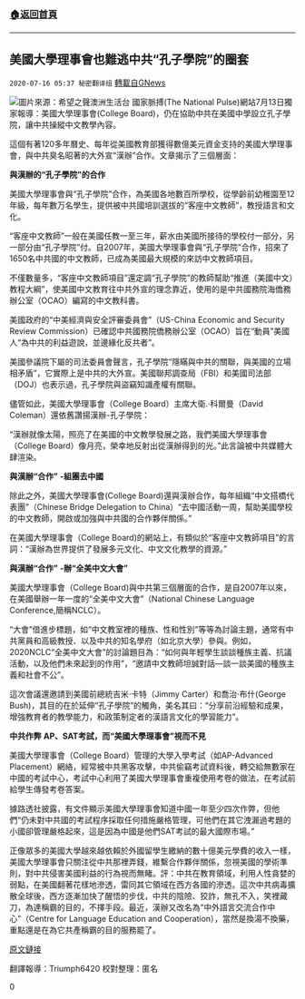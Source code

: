 ###  [:house:返回首頁](https://github.com/ourhimalayas/txt)
---

## 美國大學理事會也難逃中共“孔子學院”的圈套
`2020-07-16 05:37 秘密翻译组` [轉載自GNews](https://gnews.org/zh-hant/266556/)

![](https://s3.amazonaws.com/gnews-media-offload/wp-content/uploads/2020/07/16053355/Picture-1-99.png)圖片來源：希望之聲澳洲生活台
國家脈搏(The National Pulse)網站7月13日獨家報導：美國大學理事會(College Board)，仍在協助中共在美國中學設立孔子學院，讓中共操縱中文教學內容。

這個有著120多年曆史、每年從美國教育部獲得數億美元資金支持的美國大學理事會，與中共臭名昭著的大外宣“漢辦”合作。文章揭示了三個層面：

**與漢辦的“孔子學院”的合作**

美國大學理事會與“孔子學院”合作，為美國各地數百所學校，從學齡前幼稚園至12年級，每年數万名學生，提供被中共國培訓選拔的“客座中文教師”，教授語言和文化。

“客座中文教師”一般在美國任教一至三年，薪水由美國所接待的學校付一部分，另一部分由“孔子學院”付。自2007年，美國大學理事會與“孔子學院”合作，招來了1650名中共國的中文教師，已成為美國最大規模的來訪中文教師項目。

不僅數量多，“客座中文教師項目”還定調“孔子學院”的教師幫助“推進（美國中文）教程大綱”，使美國中文教育往中共外宣的理念靠近，使用的是中共國務院海僑務辦公室（OCAO）編寫的中文教科書。

美國政府的“中美經濟與安全評審委員會”（US-China Economic and Security Review Commission）已確認中共國務院僑務辦公室（OCAO）旨在“動員”美國人“為中共的利益遊說，並邊緣化反共者”。

美國參議院下屬的司法委員會聲言，孔子學院“隱瞞與中共的關聯，與美國的立場相矛盾”，它實際上是中共的大外宣。美國聯邦調查局（FBI）和美國司法部（DOJ）也表示過，孔子學院與盜竊知識產權有關聯。

儘管如此，美國大學理事會（College Board）主席大衛.·科爾曼（David Coleman）還依舊讚揚漢辦-孔子學院：

“漢辦就像太陽，照亮了在美國的中文教學發展之路，我們美國大學理事會（College Board）像月亮，榮幸地反射出從漢辦得到的光。”此言論被中共媒體大肆渲染。

**與漢辦“合作”** **-組團去中國**

除此之外，美國大學理事會(College Board)還與漢辦合作，每年組織“中文搭橋代表團”（Chinese Bridge Delegation to China）“去中國活動一周，幫助美國學校的中文教師，開啟或加強與中共國的合作夥伴關係。”

在美國大學理事會（College Board)的網站上，有類似於“客座中文教師項目”的言詞：“漢辦為世界提供了發展多元文化、中文文化教學的資源。”

**與漢辦“合作”** **-辦“全美中文大會”**

美國大學理事會（College Board)與中共第三個層面的合作，是自2007年以來，在美國舉辦一年一度的“全美中文大會”（National Chinese Language Conference,簡稱NCLC）。

“大會”借進步標題，如“中文教室裡的種族、性和性別”等等為討論主題，通常有中共黨員和高級教授、以及中共的知名學府（如北京大學）參與。例如，2020NCLC“全美中文大會”的討論題目為：“如何與年輕學生談談種族主義、抗議活動，以及他們未來起到的作用”，“邀請中文教師坦誠對話—談一談美國的種族主義和社會不公”。

這次會議還邀請到美國前總統吉米·卡特（Jimmy Carter）和喬治·布什(George Bush)，其目的在於延伸“孔子學院”的觸角，美名其曰：“分享前沿經驗和成果，增強教育者的教學能力，和政策制定者的漢語言文化的學習能力”。

**中共作弊** **AP、SAT考試，而“美國大學理事會”視而不見**

美國大學理事會（College Board）管理的大學入學考試（如AP-Advanced Placement）網絡，經常被中共黑客攻擊，中共偷竊考試資料後，轉交給無數家在中國的考試中心，考試中心利用了美國大學理事會重複使用考卷的做法，在考試前給學生傳發考卷答案。

據路透社披露，有文件顯示美國大學理事會知道中國一年至少四次作弊，但他們“仍未對中共國的考試程序採取任何措施嚴格管理，可他們在其它洩漏過考題的小國卻管理嚴格起來，這是因為中國是他們SAT考試的最大國際市場。”

正像眾多的美國大學越來越依賴於外國留學生繳納的數十億美元學費的收入一樣，美國大學理事會只關注從中共那裡弄錢，維繫合作夥伴關係，忽視美國的學術準則，對中共侵害美國利益的行為視而無睹。評：中共在教育領域，利用人性貪婪的弱點，在美國翻著花樣地滲透，雷同其它領域在西方各國的滲透。這次中共病毒擴散全球後，西方逐漸加快了醒悟的步伐，中共的陰險、狡詐，無孔不入，笑裡藏刀，為達稱霸的目的，不擇手段。最近，漢辦又改名為“中外語言交流合作中心”（Centre for Language Education and Cooperation），當然是換湯不換藥，重點還是在為它共產稱霸的目的服務罷了。

[原文鏈接](https://thenationalpulse.com/news/us-college-board-ccp-funding/)

翻譯報導：Triumph6420 
校對整理：匿名

0
